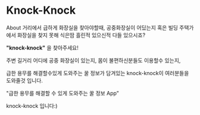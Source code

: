 # Knock-Knock
About
거리에서 급하게 화장실을 찾아야할때, 공중화장실이 어딨는지 혹은 빌딩 주택가에서 화장실을 찾지 못해 식은땀 흘린적 있으신적 다들 있으시죠?

**"knock-knock"** 을 찾아주세요!

주변 길거리 어디에 공중 화장실이 있는지, 몸이 불편하신분들도 이용할수 있는지,

급한 용무를 해결할수있게 도와주는 꿀 정보가 담겨있는 knock-knock이 여러분들을 도와줄것 입니다.

"급한 용무를 해결할 수 있게 도와주는 꿀 정보 App”

knock-knock 입니다:)
